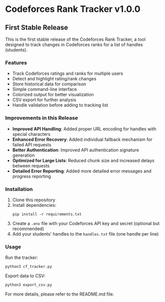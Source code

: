 # Codeforces Rank Tracker v1.0.0

## First Stable Release

This is the first stable release of the Codeforces Rank Tracker, a tool designed to track changes in Codeforces ranks for a list of handles (students).

### Features

- Track Codeforces ratings and ranks for multiple users
- Detect and highlight rating/rank changes
- Store historical data for comparison
- Simple command-line interface
- Colorized output for better visualization
- CSV export for further analysis
- Handle validation before adding to tracking list

### Improvements in this Release

- **Improved API Handling**: Added proper URL encoding for handles with special characters
- **Enhanced Error Recovery**: Added individual fallback mechanism for failed API requests
- **Better Authentication**: Improved API authentication signature generation
- **Optimized for Large Lists**: Reduced chunk size and increased delays between requests
- **Detailed Error Reporting**: Added more detailed error messages and progress reporting

### Installation

1. Clone this repository
2. Install dependencies:
   ```
   pip install -r requirements.txt
   ```
3. Create a `.env` file with your Codeforces API key and secret (optional but recommended)
4. Add your students' handles to the `handles.txt` file (one handle per line)

### Usage

Run the tracker:

```
python3 cf_tracker.py
```

Export data to CSV:

```
python3 export_csv.py
```

For more details, please refer to the README.md file.
